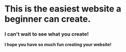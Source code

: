 # This is the easiest website a beginner can create.

### I can't wait to see what you create!

**I hope you have so much fun creating your website!**
